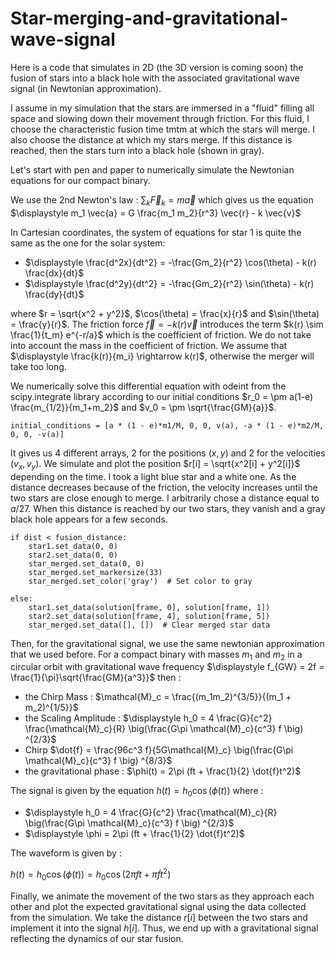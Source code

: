 # Star-merging-and-gravitational-wave-signal

Here is a code that simulates in 2D (the 3D version is coming soon) the fusion of stars into a black hole with the associated gravitational wave signal (in Newtonian approximation).

I assume in my simulation that the stars are immersed in a "fluid" filling all space and slowing down their movement through friction. For this fluid, I choose the characteristic fusion time tmtm at which the stars will merge. I also choose the distance at which my stars merge. If this distance is reached, then the stars turn into a black hole (shown in gray).

Let's start with pen and paper to numerically simulate the Newtonian equations for our compact binary.

We use the 2nd Newton's law : $\displaystyle \sum_k \vec{F}_k = m \vec{a}$ which gives us the equation $\displaystyle m_1 \vec{a} = G \frac{m_1 m_2}{r^3} \vec{r} - k \vec{v}$

In Cartesian coordinates, the system of equations for star 1 is quite the same as the one for the solar system:

 - $\displaystyle \frac{d^2x}{dt^2} = -\frac{Gm_2}{r^2} \cos(\theta) - k(r) \frac{dx}{dt}$
 - $\displaystyle \frac{d^2y}{dt^2} = -\frac{Gm_2}{r^2} \sin(\theta) - k(r) \frac{dy}{dt}$

where $r = \sqrt{x^2 + y^2}$, $\cos(\theta) = \frac{x}{r}$ and $\sin(\theta) = \frac{y}{r}$. 
The friction force $\vec{f} = -k(r) \vec{v}$  introduces the term $k(r) \sim \frac{1}{t_m} e^{-r/a}$ which is the coefficient of friction.
We do not take into account the mass in the coefficient of friction. We assume that  $\displaystyle \frac{k(r)}{m_i} \rightarrow k(r)$,  otherwise the merger will take too long.

We numerically solve this differential equation with odeint from the scipy.integrate library according to our initial conditions $r_0 = \pm a(1-e) \frac{m_{1/2}}{m_1+m_2}$ and $v_0 = \pm \sqrt{\frac{GM}{a}}$. 

    initial_conditions = [a * (1 - e)*m1/M, 0, 0, v(a), -a * (1 - e)*m2/M, 0, 0, -v(a)]

It gives us 4 different arrays, 2 for the positions $(x,y)$ and 2 for the velocities $(v_x, v_y)$. We simulate and plot the position $r[i] = \sqrt{x^2[i] + y^2[i]}$ depending on the time. I took a light blue star and a white one. 
As the distance decreases because of the friction, the velocity increases until the two stars are close enough to merge. I arbitrarily chose a distance equal to $a/27$. When this distance is reached by our two stars, they vanish and a gray black hole appears for a few seconds.

    if dist < fusion_distance:
        star1.set_data(0, 0)
        star2.set_data(0, 0)
        star_merged.set_data(0, 0)
        star_merged.set_markersize(33)
        star_merged.set_color('gray')  # Set color to gray

    else:
        star1.set_data(solution[frame, 0], solution[frame, 1])
        star2.set_data(solution[frame, 4], solution[frame, 5])
        star_merged.set_data([], [])  # Clear merged star data


Then, for the gravitational signal, we use the same newtonian approximation that we used before. 
For a compact binary with masses $m_1$ and $m_2$ in a circular orbit with gravitational wave frequency $\displaystyle f_{GW} = 2f = \frac{1}{\pi}\sqrt{\frac{GM}{a^3}}$
then :

 - the Chirp Mass : $\mathcal{M}_c = \frac{(m_1m_2)^{3/5}}{(m_1 + m_2)^{1/5}}$
 - the Scaling Amplitude : $\displaystyle h_0 = 4 \frac{G}{c^2} \frac{\mathcal{M}_c}{R} \big(\frac{G\pi \mathcal{M}_c}{c^3} f \big) ^{2/3}$
 - Chirp $\dot{f} = \frac{96c^3 f}{5G\mathcal{M}_c} \big(\frac{G\pi \mathcal{M}_c}{c^3} f \big) ^{8/3}$
 - the gravitational phase : $\phi(t) = 2\pi (ft + \frac{1}{2} \dot{f}t^2)$


The signal is given by the equation $\displaystyle h(t) = h_0 \cos(\phi(t))$ where :

 - $\displaystyle h_0 = 4 \frac{G}{c^2} \frac{\mathcal{M}_c}{R} \big(\frac{G\pi \mathcal{M}_c}{c^3} f \big) ^{2/3}$
 - $\displaystyle \phi = 2\pi (ft + \frac{1}{2} \dot{f}t^2)$

The waveform is given by : 

$h(t) = h_0 \cos(\phi(t)) = h_0 \cos(2\pi ft + \pi  \dot{f}t^2)$

Finally, we animate the movement of the two stars as they approach each other and plot the expected gravitational signal using the data collected from the simulation. We take the distance $r[i]$ between the two stars and implement it into the signal $h[i]$. Thus, we end up with a gravitational signal reflecting the dynamics of our star fusion.






